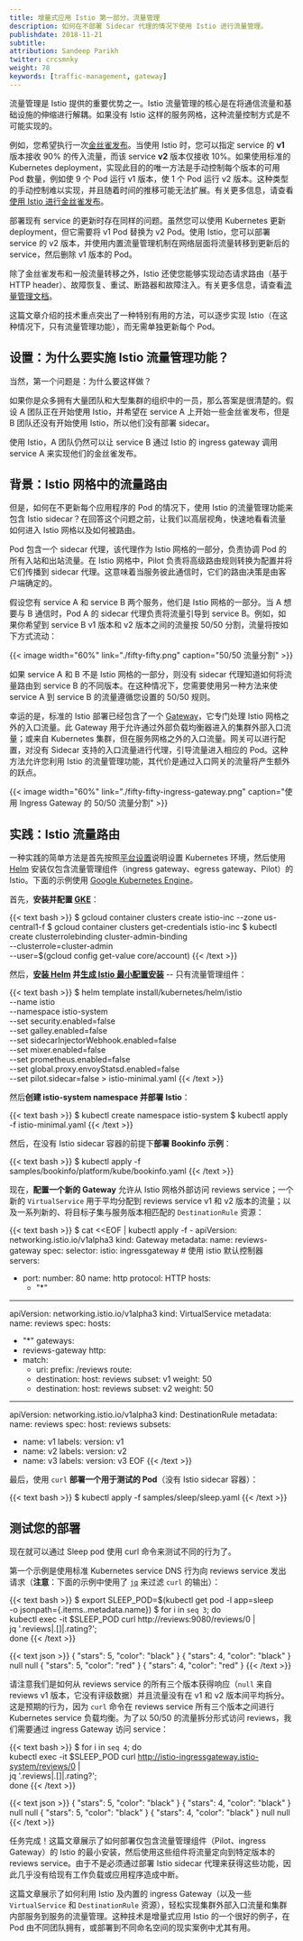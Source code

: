 ```yaml
---
title: 增量式应用 Istio 第一部分，流量管理
description: 如何在不部署 Sidecar 代理的情况下使用 Istio 进行流量管理。
publishdate: 2018-11-21
subtitle:
attribution: Sandeep Parikh
twitter: crcsmnky
weight: 78
keywords: [traffic-management, gateway]
---
```


流量管理是 Istio 提供的重要优势之一。Istio 流量管理的核心是在将通信流量和基础设施的伸缩进行解耦。如果没有 Istio 这样的服务网格，这种流量控制方式是不可能实现的。

例如，您希望执行一次[金丝雀发布](https://martinfowler.com/bliki/CanaryRelease.html)。当使用 Istio 时，您可以指定 service 的 **v1** 版本接收 90% 的传入流量，而该 service **v2** 版本仅接收 10%。如果使用标准的 Kubernetes deployment，实现此目的的唯一方法是手动控制每个版本的可用 Pod 数量，例如使 9 个 Pod 运行 v1 版本，使 1 个 Pod 运行 v2 版本。这种类型的手动控制难以实现，并且随着时间的推移可能无法扩展。有关更多信息，请查看[使用 Istio 进行金丝雀发布](/zh/blog/2017/0.1-canary/)。

部署现有 service 的更新时存在同样的问题。虽然您可以使用 Kubernetes 更新 deployment，但它需要将 v1 Pod 替换为 v2 Pod。使用 Istio，您可以部署 service 的 v2 版本，并使用内置流量管理机制在网络层面将流量转移到更新后的 service，然后删除 v1 版本的 Pod。

除了金丝雀发布和一般流量转移之外，Istio 还使您能够实现动态请求路由（基于 HTTP header）、故障恢复、重试、断路器和故障注入。有关更多信息，请查看[流量管理文档](/zh/docs/concepts/traffic-management/)。

这篇文章介绍的技术重点突出了一种特别有用的方法，可以逐步实现 Istio（在这种情况下，只有流量管理功能），而无需单独更新每个 Pod。

## 设置：为什么要实施 Istio 流量管理功能？

当然，第一个问题是：为什么要这样做？

如果你是众多拥有大量团队和大型集群的组织中的一员，那么答案是很清楚的。假设 A 团队正在开始使用 Istio，并希望在 service A 上开始一些金丝雀发布，但是 B 团队还没有开始使用 Istio，所以他们没有部署 sidecar。

使用 Istio，A 团队仍然可以让 service B 通过 Istio 的 ingress gateway 调用 service A 来实现他们的金丝雀发布。

## 背景：Istio 网格中的流量路由

但是，如何在不更新每个应用程序的 Pod 的情况下，使用 Istio 的流量管理功能来包含 Istio sidecar？在回答这个问题之前，让我们以高层视角，快速地看看流量如何进入 Istio 网格以及如何被路由。

Pod 包含一个 sidecar 代理，该代理作为 Istio 网格的一部分，负责协调 Pod 的所有入站和出站流量。在 Istio 网格中，Pilot 负责将高级路由规则转换为配置并将它们传播到 sidecar 代理。这意味着当服务彼此通信时，它们的路由决策是由客户端确定的。

假设您有 service A 和 service B 两个服务，他们是 Istio 网格的一部分。当 A 想要与 B 通信时，Pod A 的 sidecar 代理负责将流量引导到 service B。例如，如果你希望到 service B v1 版本和 v2 版本之间的流量按 50/50 分割，流量将按如下方式流动：

{{< image width="60%" link="./fifty-fifty.png" caption="50/50 流量分割" >}}

如果 service A 和 B 不是 Istio 网格的一部分，则没有 sidecar 代理知道如何将流量路由到 service B 的不同版本。在这种情况下，您需要使用另一种方法来使 service A 到 service B 的流量遵循您设置的 50/50 规则。

幸运的是，标准的 Istio 部署已经包含了一个 [Gateway](/zh/docs/concepts/traffic-management/#gateway)，它专门处理 Istio 网格之外的入口流量。此 Gateway 用于允许通过外部负载均衡器进入的集群外部入口流量；或来自 Kubernetes 集群，但在服务网格之外的入口流量。网关可以进行配置，对没有 Sidecar 支持的入口流量进行代理，引导流量进入相应的 Pod。这种方法允许您利用 Istio 的流量管理功能，其代价是通过入口网关的流量将产生额外的跃点。

{{< image width="60%" link="./fifty-fifty-ingress-gateway.png" caption="使用 Ingress Gateway 的 50/50 流量分割" >}}

## 实践：Istio 流量路由

一种实践的简单方法是首先按照[平台设置](/zh/docs/setup/kubernetes/platform-setup/)说明设置 Kubernetes 环境，然后使用 [Helm](/zh/docs/setup/kubernetes/minimal-install/) 安装仅包含流量管理组件（ingress gateway、egress gateway、Pilot）的 Istio。下面的示例使用 [Google Kubernetes Engine](https://cloud.google.com/gke)。

首先，**安装并配置 [GKE](/zh/docs/setup/kubernetes/platform-setup/gke/)**：

{{< text bash >}}
$ gcloud container clusters create istio-inc --zone us-central1-f
$ gcloud container clusters get-credentials istio-inc
$ kubectl create clusterrolebinding cluster-admin-binding \
   --clusterrole=cluster-admin \
   --user=$(gcloud config get-value core/account)
{{< /text >}}

然后，**[安装 Helm](https://docs.helm.sh/using_helm/#installing-helm) 并[生成 Istio 最小配置安装](/zh/docs/setup/kubernetes/minimal-install/)** -- 只有流量管理组件：

{{< text bash >}}
$ helm template install/kubernetes/helm/istio \
  --name istio \
  --namespace istio-system \
  --set security.enabled=false \
  --set galley.enabled=false \
  --set sidecarInjectorWebhook.enabled=false \
  --set mixer.enabled=false \
  --set prometheus.enabled=false \
  --set global.proxy.envoyStatsd.enabled=false \
  --set pilot.sidecar=false > istio-minimal.yaml
{{< /text >}}

然后**创建 istio-system namespace 并部署 Istio**：

{{< text bash >}}
$ kubectl create namespace istio-system
$ kubectl apply -f istio-minimal.yaml
{{< /text >}}

然后，在没有 Istio sidecar 容器的前提下**部署 Bookinfo 示例**：

{{< text bash >}}
$ kubectl apply -f samples/bookinfo/platform/kube/bookinfo.yaml
{{< /text >}}

现在，**配置一个新的 Gateway** 允许从 Istio 网格外部访问 reviews service；一个新的 `VirtualService` 用于平均分配到 reviews service v1 和 v2 版本的流量；以及一系列新的、将目标子集与服务版本相匹配的 `DestinationRule` 资源：

{{< text bash >}}
$ cat <<EOF | kubectl apply -f -
apiVersion: networking.istio.io/v1alpha3
kind: Gateway
metadata:
  name: reviews-gateway
spec:
  selector:
    istio: ingressgateway # 使用 istio 默认控制器
  servers:
  - port:
      number: 80
      name: http
      protocol: HTTP
    hosts:
    - "*"
---
apiVersion: networking.istio.io/v1alpha3
kind: VirtualService
metadata:
  name: reviews
spec:
  hosts:
  - "*"
  gateways:
  - reviews-gateway
  http:
  - match:
    - uri:
        prefix: /reviews
    route:
    - destination:
        host: reviews
        subset: v1
      weight: 50
    - destination:
        host: reviews
        subset: v2
      weight: 50
---
apiVersion: networking.istio.io/v1alpha3
kind: DestinationRule
metadata:
  name: reviews
spec:
  host: reviews
  subsets:
  - name: v1
    labels:
      version: v1
  - name: v2
    labels:
      version: v2
  - name: v3
    labels:
      version: v3
EOF
{{< /text >}}

最后，使用 `curl` **部署一个用于测试的 Pod**（没有 Istio sidecar 容器）：

{{< text bash >}}
$ kubectl apply -f samples/sleep/sleep.yaml
{{< /text >}}

## 测试您的部署

现在就可以通过 Sleep pod 使用 curl 命令来测试不同的行为了。

第一个示例是使用标准 Kubernetes service DNS 行为向 reviews service 发出请求（**注意**：下面的示例中使用了 [`jq`](https://stedolan.github.io/jq/) 来过滤 `curl` 的输出）：

{{< text bash >}}
$ export SLEEP_POD=$(kubectl get pod -l app=sleep \
  -o jsonpath={.items..metadata.name})
$ for i in `seq 3`; do \
  kubectl exec -it $SLEEP_POD curl http://reviews:9080/reviews/0 | \
  jq '.reviews|.[]|.rating?'; \
  done
{{< /text >}}

{{< text json >}}
{
  "stars": 5,
  "color": "black"
}
{
  "stars": 4,
  "color": "black"
}
null
null
{
  "stars": 5,
  "color": "red"
}
{
  "stars": 4,
  "color": "red"
}
{{< /text >}}

请注意我们是如何从 reviews service 的所有三个版本获得响应（`null` 来自 reviews v1 版本，它没有评级数据）并且流量没有在 v1 和 v2 版本间平均拆分。这是预期的行为，因为 `curl` 命令在 reviews service 所有三个版本之间进行 Kubernetes service 负载均衡。为了以 50/50 的流量拆分形式访问 reviews，我们需要通过 ingress Gateway 访问 service：

{{< text bash >}}
$ for i in `seq 4`; do \
  kubectl exec -it $SLEEP_POD curl http://istio-ingressgateway.istio-system/reviews/0 | \
  jq '.reviews|.[]|.rating?'; \
  done
{{< /text >}}

{{< text json >}}
{
  "stars": 5,
  "color": "black"
}
{
  "stars": 4,
  "color": "black"
}
null
null
{
  "stars": 5,
  "color": "black"
}
{
  "stars": 4,
  "color": "black"
}
null
null
{{< /text >}}

任务完成！这篇文章展示了如何部署仅包含流量管理组件（Pilot、ingress Gateway）的 Istio 的最小安装，然后使用这些组件将流量定向到特定版本的 reviews service。由于不是必须通过部署 Istio sidecar 代理来获得这些功能，因此几乎没有给现有工作负载或应用程序造成中断。

这篇文章展示了如何利用 Istio 及内置的 ingress Gateway（以及一些 `VirtualService` 和 `DestinationRule` 资源），轻松实现集群外部入口流量和集群内部服务到服务的流量管理。这种技术是增量式应用 Istio 的一个很好的例子，在 Pod 由不同团队拥有，或部署到不同命名空间的现实案例中尤其有用。